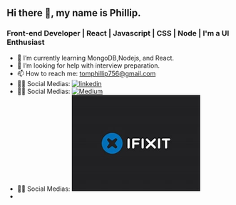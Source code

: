## Hi there 👋, my name is Phillip.


### Front-end Developer | React | Javascript | CSS | Node | I'm a UI Enthusiast

<!--
**Artsia/Artsia** is a ✨ _special_ ✨ repository because its `README.md` (this file) appears on your GitHub profile.-->

- 🌱 I’m currently learning MongoDB,Nodejs, and React.
- 🤔 I’m looking for help with interview preparation.
- 📫 How to reach me: tomphillip756@gmail.com
- 💁‍♀️ Social Medias: [![linkedin](https://github.com/shikhar1020jais1/Git-Social/blob/master/Icons/LinkedIn.png (LinkedIn))][1]
- 💁‍♀️ Social Medias: [![Medium](https://github.com/shikhar1020jais1/Git-Social/blob/master/Icons/Medium.png (Medium))][2]
- 💁‍♀️ Social Medias: [![iFixit](https://github.com/Artsia/Artsia/blob/main/Git-Social/blob/master/Icons/th.png (iFixit))][3]
- 


[1]: https://www.linkedin.com/in/phillip-kataswa-2a4653218/
[2]: https://medium.com/@PhillipKataswa
[3]: https://www.ifixit.com/Guide/2011+Ford+Fiesta+Headlight+Replacement/143721

